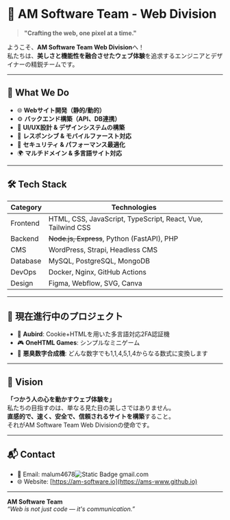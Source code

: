 # 🚀 AM Software Team - Web Division

> **"Crafting the web, one pixel at a time."**

ようこそ、**AM Software Team Web Division**へ！  
私たちは、**美しさと機能性を融合させたウェブ体験**を追求するエンジニアとデザイナーの精鋭チームです。

---

## 🧠 What We Do

- 🌐 **Webサイト開発（静的/動的）**
- ⚙️ **バックエンド構築（API、DB連携）**
- 🎨 **UI/UX設計 & デザインシステムの構築**
- 📱 **レスポンシブ & モバイルファースト対応**
- 🔐 **セキュリティ & パフォーマンス最適化**
- 🌍 **マルチドメイン & 多言語サイト対応**

---

## 🛠 Tech Stack

| Category        | Technologies |
|----------------|--------------|
| Frontend       | HTML, CSS, JavaScript, TypeScript, React, Vue, Tailwind CSS |
| Backend        | ~~Node.js, Express~~, Python (FastAPI), PHP |
| CMS            | WordPress, Strapi, Headless CMS |
| Database       | MySQL, PostgreSQL, MongoDB |
| DevOps         | Docker, Nginx, GitHub Actions |
| Design         | Figma, Webflow, SVG, Canva |

---

## 🚧 現在進行中のプロジェクト

- 🔐 **Aubird**: Cookie+HTMLを用いた多言語対応2FA認証機
- 🎮 **OneHTML Games**: シンプルなミニゲーム
- 💩 **悪臭数字合成機**: どんな数字でも1,1,4,5,1,4からなる数式に変換します

---

## 🧭 Vision

**「つかう人の心を動かすウェブ体験を」**  
私たちの目指すのは、単なる見た目の美しさではありません。  
**直感的で、速く、安全で、信頼されるサイトを構築**すること。  
それがAM Software Team Web Divisionの使命です。

---

## 📬 Contact

- 📧 Email: malum4678![Static Badge](https://img.shields.io/badge/%40-blue)
gmail.com  
- 🌐 Website: [https://am-software.io](https://ams-www.github.io)

---

**AM Software Team**  
_“Web is not just code — it's communication.”_
